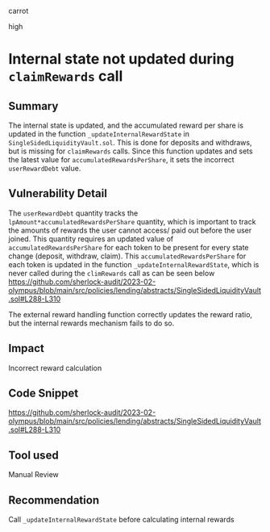 carrot

high

# Internal state not updated during `claimRewards` call

## Summary
The internal state is updated, and the accumulated reward per share is updated in the function `_updateInternalRewardState` in `SingleSidedLiquidityVault.sol`. This is done for deposits and withdraws, but is missing for `claimRewards` calls. Since this function updates and sets the latest value for `accumulatedRewardsPerShare`, it sets the incorrect `userRewardDebt` value.
## Vulnerability Detail
The `userRewardDebt` quantity tracks the `lpAmount*accumulatedRewardsPerShare` quantity, which is important to track the amounts of rewards the user cannot access/ paid out before the user joined. This quantity requires an updated value of `accumulatedRewardsPerShare` for each token to be present for every state change (deposit, withdraw, claim). This `accumulatedRewardsPerShare` for each token is updated in the function `_updateInternalRewardState`, which is never called during the `climRewards` call as can be seen below
https://github.com/sherlock-audit/2023-02-olympus/blob/main/src/policies/lending/abstracts/SingleSidedLiquidityVault.sol#L288-L310

The external reward handling function correctly updates the reward ratio, but the internal rewards mechanism fails to do so.
## Impact
Incorrect reward calculation
## Code Snippet
https://github.com/sherlock-audit/2023-02-olympus/blob/main/src/policies/lending/abstracts/SingleSidedLiquidityVault.sol#L288-L310
## Tool used

Manual Review

## Recommendation
Call `_updateInternalRewardState` before calculating internal rewards